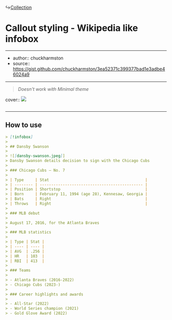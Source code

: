 ↪[Collection](Collection.md)

# Callout styling - Wikipedia like infobox

---

- author:: chuckharmston
- source:: https://gist.github.com/chuckharmston/3ea52371c399377bad1e3adbe46024a9

---
> _Doesn't work with Minimal theme_

cover:: ![](https://i.imgur.com/iiY9lqW.png)

```css

```

---

## How to use

```md
> [!infobox]
>
> ## Dansby Swanson
>
> ![[dansby-swanson.jpeg]]
> Dansby Swanson details decision to sign with the Chicago Cubs
>
> ### Chicago Cubs – No. 7
>
> | Type     | Stat                                          |
> | -------- | --------------------------------------------- |
> | Position | Shortstop                                     |
> | Born     | February 11, 1994 (age 28), Kennesaw, Georgia |
> | Bats     | Right                                         |
> | Throws   | Right                                         |
>
> ### MLB debut
>
> August 17, 2016, for the Atlanta Braves
>
> ### MLB statistics
>
> | Type | Stat |
> | ---- | ---- |
> | AVG  | .256 |
> | HR   | 103  |
> | RBI  | 413  |
>
> ### Teams
>
> - Atlanta Braves (2016-2022)
> - Chicago Cubs (2023-)
>
> ### Career highlights and awards
>
> - All-Star (2022)
> - World Series champion (2021)
> - Gold Glove Award (2022)
```

